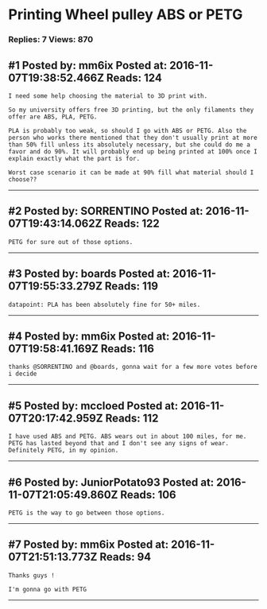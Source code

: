 # Printing Wheel pulley ABS or PETG

### Replies: 7 Views: 870

## \#1 Posted by: mm6ix Posted at: 2016-11-07T19:38:52.466Z Reads: 124

```
I need some help choosing the material to 3D print with.

So my university offers free 3D printing, but the only filaments they offer are ABS, PLA, PETG. 

PLA is probably too weak, so should I go with ABS or PETG. Also the person who works there mentioned that they don't usually print at more than 50% fill unless its absolutely necessary, but she could do me a favor and do 90%. It will probably end up being printed at 100% once I explain exactly what the part is for. 

Worst case scenario it can be made at 90% fill what material should I choose??
```

---
## \#2 Posted by: SORRENTINO Posted at: 2016-11-07T19:43:14.062Z Reads: 122

```
PETG for sure out of those options.
```

---
## \#3 Posted by: boards Posted at: 2016-11-07T19:55:33.279Z Reads: 119

```
datapoint: PLA has been absolutely fine for 50+ miles.
```

---
## \#4 Posted by: mm6ix Posted at: 2016-11-07T19:58:41.169Z Reads: 116

```
thanks @SORRENTINO and @boards, gonna wait for a few more votes before i decide
```

---
## \#5 Posted by: mccloed Posted at: 2016-11-07T20:17:42.959Z Reads: 112

```
I have used ABS and PETG. ABS wears out in about 100 miles, for me. PETG has lasted beyond that and I don't see any signs of wear. Definitely PETG, in my opinion.
```

---
## \#6 Posted by: JuniorPotato93 Posted at: 2016-11-07T21:05:49.860Z Reads: 106

```
PETG is the way to go between those options.
```

---
## \#7 Posted by: mm6ix Posted at: 2016-11-07T21:51:13.773Z Reads: 94

```
Thanks guys ! 

I'm gonna go with PETG
```

---
